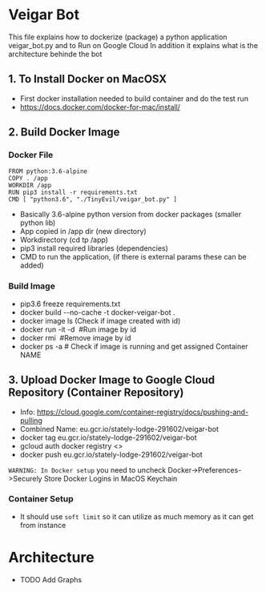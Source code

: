 # Veigar Bot
This file explains how to dockerize (package) a python application veigar_bot.py and to Run on Google Cloud
In addition it explains what is the architecture behinde the bot

## 1. To Install Docker on MacOSX
* First docker installation needed to build container and do the test run
* https://docs.docker.com/docker-for-mac/install/

## 2. Build Docker Image
### Docker File
    FROM python:3.6-alpine
    COPY . /app
    WORKDIR /app
    RUN pip3 install -r requirements.txt
    CMD [ "python3.6", "./TinyEvil/veigar_bot.py" ]
   * Basically 3.6-alpine python version from docker packages (smaller python lib)
   * App copied in /app dir (new directory)
   * Workdirectory (cd tp /app)
   * pip3 install required libraries (dependencies)
   * CMD to run the application, (if there is external params these can be added)
   
### Build Image
* pip3.6 freeze requirements.txt
* docker build --no-cache -t docker-veigar-bot .
* docker image ls (Check if image created with id)
* docker run -it -d <IMAGE NAME> #Run image by id
* docker rmi <IMAGE ID> #Remove image by id
* docker ps -a # Check if image is running and get assigned Container NAME

## 3. Upload Docker Image to Google Cloud Repository (Container Repository)
* Info: https://cloud.google.com/container-registry/docs/pushing-and-pulling
* Combined Name: eu.gcr.io/stately-lodge-291602/veigar-bot
* docker tag <SOURCEIMAGE> eu.gcr.io/stately-lodge-291602/veigar-bot
* gcloud auth docker registry <<Check this Command>>
* docker push eu.gcr.io/stately-lodge-291602/veigar-bot


`WARNING: In Docker setup` you need to uncheck Docker->Preferences->Securely Store Docker Logins in MacOS Keychain

### Container Setup
* It should use `soft limit` so it can utilize as much memory as it can get from instance


# Architecture
* TODO Add Graphs
